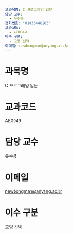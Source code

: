 ```yaml
---
교과목명: C 프로그래밍 입문
담당 교수:
  - 유수봉
전화번호: "01033448203"
교과코드:
  - AE0049
이수 구분:
  - 교양 선택
이메일: newbongman@anyang.ac.kr
---
```



# 과목명 
C 프로그래밍 입문

# 교과코드 
AE0049

# 담당 교수
유수봉

# 이메일
newbongman@anyang.ac.kr

# 이수 구분
교양 선택

